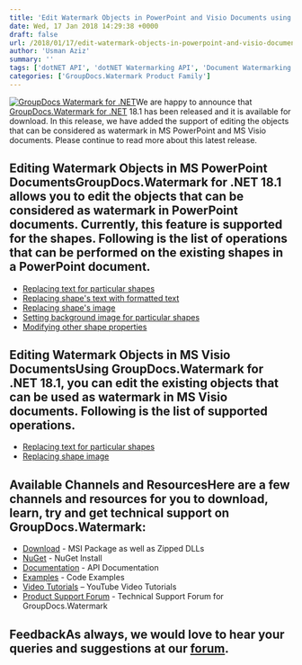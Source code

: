 ```yaml
---
title: 'Edit Watermark Objects in PowerPoint and Visio Documents using GroupDocs.Watermark for .NET 18.1'
date: Wed, 17 Jan 2018 14:29:38 +0000
draft: false
url: /2018/01/17/edit-watermark-objects-in-powerpoint-and-visio-documents-using-groupdocs.watermark-for-.net-18.1/
author: 'Usman Aziz'
summary: ''
tags: ['dotNET API', 'dotNET Watermarking API', 'Document Watermarking', 'watermarking', 'Watermarking API for .NET', 'GroupDocs.Watermark for .NET Release']
categories: ['GroupDocs.Watermark Product Family']
---
```


[![GroupDocs Watermark for .NET](http://blog.groupdocs.com/wp-content/uploads/sites/4/2017/05/GroupDocs-Watermark-for-.NET_.png)](http://groupdocs.com/dot-net/document-watermark-library)We are happy to announce that [GroupDocs.Watermark for .NET](https://products.groupdocs.com/watermark/net) 18.1 has been released and it is available for download. In this release, we have added the support of editing the objects that can be considered as watermark in MS PowerPoint and MS Visio documents. Please continue to read more about this latest release.

## Editing Watermark Objects in MS PowerPoint DocumentsGroupDocs.Watermark for .NET 18.1 allows you to edit the objects that can be considered as watermark in PowerPoint documents. Currently, this feature is supported for the shapes. Following is the list of operations that can be performed on the existing shapes in a PowerPoint document.

*   [Replacing text for particular shapes](https://docs.groupdocs.com/watermark/net)
*   [Replacing shape's text with formatted text](https://docs.groupdocs.com/watermark/net)
*   [Replacing shape's image](https://docs.groupdocs.com/watermark/net)
*   [Setting background image for particular shapes](https://docs.groupdocs.com/watermark/net)
*   [Modifying other shape properties](https://docs.groupdocs.com/watermark/net)

## Editing Watermark Objects in MS Visio DocumentsUsing GroupDocs.Watermark for .NET 18.1, you can edit the existing objects that can be used as watermark in MS Visio documents. Following is the list of supported operations.

*   [Replacing text for particular shapes](https://docs.groupdocs.com/watermark/net)
*   [Replacing shape image](https://docs.groupdocs.com/watermark/net)

## Available Channels and ResourcesHere are a few channels and resources for you to download, learn, try and get technical support on GroupDocs.Watermark:

*   [Download](https://downloads.groupdocs.com/watermark/net "GroupDocs.Watermark MSI") - MSI Package as well as Zipped DLLs
*   [NuGet](https://www.nuget.org/packages/GroupDocs.Watermark/ "GroupDocs.Watermark Nuget Package") - NuGet Install
*   [Documentation](https://docs.groupdocs.com/watermark/net "Watermark API documentation") - API Documentation
*   [Examples](https://github.com/groupdocs-watermark/GroupDocs.watermark-for-.NET "How to use Watermark API") - Code Examples
*   [Video Tutorials](https://www.youtube.com/playlist?list=PL25CTxMCj5vPusvdhHD52X_Q8bTjObAc9) – YouTube Video Tutorials
*   [Product Support Forum](https://forum.groupdocs.com/c/watermark) - Technical Support Forum for GroupDocs.Watermark

## FeedbackAs always, we would love to hear your queries and suggestions at our [forum](https://forum.groupdocs.com/c/watermark "Technical Support Forum").





